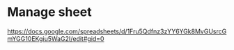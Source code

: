 # Manage sheet

https://docs.google.com/spreadsheets/d/1Fru5Qdfnz3zYY6YGk8MvGUsrcGmYGG10EKgiu5WaG2I/edit#gid=0
